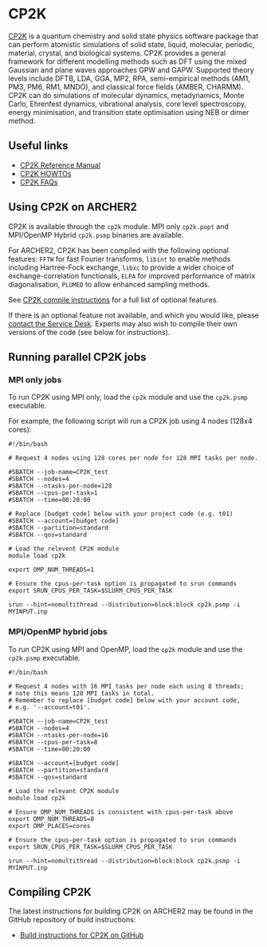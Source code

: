 # CP2K

[CP2K](https://www.cp2k.org/) is a quantum chemistry and solid state
physics software package that can perform atomistic simulations of solid
state, liquid, molecular, periodic, material, crystal, and biological
systems. CP2K provides a general framework for different modelling
methods such as DFT using the mixed Gaussian and plane waves approaches
GPW and GAPW. Supported theory levels include DFTB, LDA, GGA, MP2, RPA,
semi-empirical methods (AM1, PM3, PM6, RM1, MNDO), and classical force
fields (AMBER, CHARMM). CP2K can do simulations of molecular dynamics,
metadynamics, Monte Carlo, Ehrenfest dynamics, vibrational analysis,
core level spectroscopy, energy minimisation, and transition state
optimisation using NEB or dimer method.

## Useful links

  - [CP2K Reference Manual](https://manual.cp2k.org/#gsc.tab=0)
  - [CP2K HOWTOs](https://www.cp2k.org/howto)
  - [CP2K FAQs](https://www.cp2k.org/faq)

## Using CP2K on ARCHER2

CP2K is available through the `cp2k` module. MPI only `cp2k.popt` and
MPI/OpenMP Hybrid `cp2k.psmp` binaries are available.

For ARCHER2, CP2K has been compiled with the following optional features:
`FFTW` for fast Fourier transforms, `libint` to enable methods including
Hartree-Fock exchange, `libxc` to provide a wider choice of exchange-correlation
functionals, `ELPA` for improved performance of matrix diagonalisation, `PLUMED`
to allow enhanced sampling methods.

See
[CP2K compile instructions](https://github.com/cp2k/cp2k/blob/master/INSTALL.md)
for a full list of optional features.

If there is an optional feature not available, and which you would like,
please [contact the Service Desk](https://www.archer2.ac.uk/support-access/servicedesk.html).
Experts may also wish to compile their own versions of the code (see below for instructions).

## Running parallel CP2K jobs

### MPI only jobs

To run CP2K using MPI only, load the `cp2k` module and use the
`cp2k.psmp` executable.

For example, the following script will run a CP2K job using 4 nodes
(128x4 cores):


```slurm
#!/bin/bash

# Request 4 nodes using 128 cores per node for 128 MPI tasks per node.

#SBATCH --job-name=CP2K_test
#SBATCH --nodes=4
#SBATCH --ntasks-per-node=128
#SBATCH --cpus-per-task=1
#SBATCH --time=00:20:00

# Replace [budget code] below with your project code (e.g. t01)
#SBATCH --account=[budget code]
#SBATCH --partition=standard
#SBATCH --qos=standard

# Load the relevent CP2K module
module load cp2k

export OMP_NUM_THREADS=1

# Ensure the cpus-per-task option is propagated to srun commands
export SRUN_CPUS_PER_TASK=$SLURM_CPUS_PER_TASK

srun --hint=nomultithread --distribution=block:block cp2k.psmp -i MYINPUT.inp
```


### MPI/OpenMP hybrid jobs

To run CP2K using MPI and OpenMP, load the `cp2k` module and use the
`cp2k.psmp` executable.

```slurm
#!/bin/bash

# Request 4 nodes with 16 MPI tasks per node each using 8 threads;
# note this means 128 MPI tasks in total.
# Remember to replace [budget code] below with your account code,
# e.g. '--account=t01'.

#SBATCH --job-name=CP2K_test
#SBATCH --nodes=4
#SBATCH --ntasks-per-node=16
#SBATCH --cpus-per-task=8
#SBATCH --time=00:20:00

#SBATCH --account=[budget code]
#SBATCH --partition=standard
#SBATCH --qos=standard

# Load the relevant CP2K module
module load cp2k

# Ensure OMP_NUM_THREADS is consistent with cpus-per-task above
export OMP_NUM_THREADS=8
export OMP_PLACES=cores

# Ensure the cpus-per-task option is propagated to srun commands
export SRUN_CPUS_PER_TASK=$SLURM_CPUS_PER_TASK

srun --hint=nomultithread --distribution=block:block cp2k.psmp -i MYINPUT.inp
```

## Compiling CP2K

The latest instructions for building CP2K on ARCHER2 may be found in
the GitHub repository of build instructions:

   - [Build instructions for CP2K on
     GitHub](https://github.com/hpc-uk/build-instructions/tree/main/apps/CP2K/ARCHER2-CP2K-2023.1)
